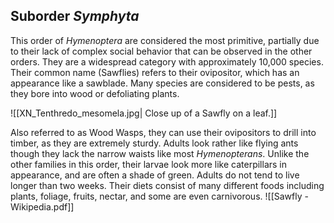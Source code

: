 ## Suborder *Symphyta*

This order of *Hymenoptera* are considered the most primitive, partially due to their lack of complex social behavior that can be observed in the other orders. They are a widespread category with approximately 10,000 species. Their common name (Sawflies) refers to their ovipositor, which has an appearance like a sawblade. Many species are considered to be pests, as they bore into wood or defoliating plants.

![[XN_Tenthredo_mesomela.jpg| Close up of a Sawfly on a leaf.]]

Also referred to as Wood Wasps, they can use their ovipositors to drill into timber, as they are extremely sturdy. Adults look rather like flying ants though they lack the narrow waists like most *Hymenopterans*. Unlike the other families in this order, their larvae look more like caterpillars in appearance, and are often a shade of green. Adults do not tend to live longer than two weeks. Their diets consist of many different foods including plants, foliage, fruits, nectar, and some are even carnivorous. ![[Sawfly - Wikipedia.pdf]]
